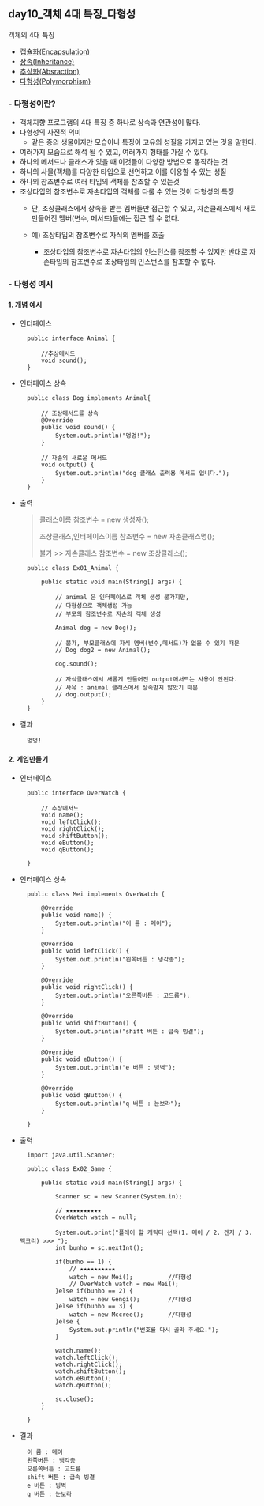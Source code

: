 ## day10_객체 4대 특징_다형성

객체의 4대 특징
- [캡슐화(Encapsulation)](https://github.com/hyeah0/SmartWeb_Contents_WebApplication_developer_class/blob/main/1_Java/day8_%EA%B0%9D%EC%B2%B4_5_1.%EC%BA%A1%EC%8A%90%ED%99%94.md)
- [상속(Inheritance)](https://github.com/hyeah0/SmartWeb_Contents_WebApplication_developer_class/blob/main/1_Java/day8_%EA%B0%9D%EC%B2%B4_5_2.%EC%83%81%EC%86%8D.md)
- [추상화(Absraction)](https://github.com/hyeah0/SmartWeb_Contents_WebApplication_developer_class/blob/main/1_Java/day9_%EA%B0%9D%EC%B2%B4_5_3_%EC%B6%94%EC%83%81%ED%99%94(%EC%B6%94%EC%83%81%ED%81%B4%EB%9E%98%EC%8A%A4%2C%EB%A9%94%EC%84%9C%EB%93%9C).md)
- [다형성(Polymorphism)](https://github.com/hyeah0/SmartWeb_Contents_WebApplication_developer_class/blob/main/1_Java/day10_%EA%B0%9D%EC%B2%B4_5_4_%EB%8B%A4%ED%98%95%EC%84%B1.md)

### - 다형성이란? 
- 객체지향 프로그램의 4대 특징 중 하나로 상속과 연관성이 많다.
- 다형성의 사전적 의미 
    - 같은 종의 생물이지만 모습이나 특징이 고유의 성질을 가지고 있는 것을 말한다.
- 여러가지 모습으로 해석 될 수 있고, 여러가지 형태를 가질 수 있다.
- 하나의 메서드나 클래스가 있을 때 이것들이 다양한 방법으로 동작하는 것
- 하나의 사물(객체)를 다양한 타입으로 선언하고 이를 이용할 수 있는 성질
- 하나의 참조변수로 여러 타입의 객체를 참조할 수 있는것
- 조상타입의 참조변수로 자손타입의 객체를 다룰 수 있는 것이 다형성의 특징
    - 단, 조상클래스에서 상속을 받는 멤버들만 접근할 수 있고, 자손클래스에서 새로 만들어진 멤버(변수, 메서드)들에는 접근 할 수 없다.

  - 예) 조상타입의 참조변수로 자식의 멤버를 호출
    - 조상타입의 참조변수로 자손타입의 인스턴스를 참조할 수 있지만 반대로 자손타입의 참조변수로 조상타입의 인스턴스를 참조할 수 없다.

### - 다형성 예시
#### 1. 개념 예시
- 인터페이스

        public interface Animal {
            
            //추상메서드
            void sound();
        }

- 인터페이스 상속

        public class Dog implements Animal{

            // 조상메서드를 상속
            @Override
            public void sound() {
                System.out.println("멍멍!");
            }
            
            // 자손의 새로운 메서드
            void output() {
                System.out.println("dog 클래스 출력용 메서드 입니다.");
            }
        }

- 출력
    > 클래스이름 참조변수 = new 생성자();
    >
    > 조상클래스,인터페이스이름 참조변수 = new 자손클래스명();
    >
    > 불가 >> 자손클래스 참조변수 = new 조상클래스(); 


        public class Ex01_Animal {

            public static void main(String[] args) {
               
                // animal 은 인터페이스로 객체 생성 불가지만,
                // 다형성으로 객체생성 가능
                // 부모의 참조변수로 자손의 객체 생성

                Animal dog = new Dog();
                
                // 불가, 부모클래스에 자식 멤버(변수,메서드)가 없을 수 있기 때문
                // Dog dog2 = new Animal();
                
                dog.sound();
                
                // 자식클래스에서 새롭게 만들어진 output메서드는 사용이 안된다.
                // 사유 : animal 클래스에서 상속받지 않았기 때문
                // dog.output();   
            }
        }

- 결과

        멍멍!

#### 2. 게임만들기
- 인터페이스

        public interface OverWatch {

            // 추상메서드
            void name();
            void leftClick();
            void rightClick();
            void shiftButton();
            void eButton();
            void qButton();
            
        }

- 인터페이스 상속 

        public class Mei implements OverWatch {

            @Override
            public void name() {
                System.out.println("이 름 : 메이");
            }

            @Override
            public void leftClick() {
                System.out.println("왼쪽버튼 : 냉각총");
            }

            @Override
            public void rightClick() {
                System.out.println("오른쪽버튼 : 고드름");
            }

            @Override
            public void shiftButton() {
                System.out.println("shift 버튼 : 급속 빙결");
            }

            @Override
            public void eButton() {
                System.out.println("e 버튼 : 빙벽");
            }

            @Override
            public void qButton() {
                System.out.println("q 버튼 : 눈보라");
            }

        }

- 출력

        import java.util.Scanner;

        public class Ex02_Game {

            public static void main(String[] args) {

                Scanner sc = new Scanner(System.in);
                
                // ★★★★★★★★★★
                OverWatch watch = null;
            
                System.out.print("플레이 할 캐릭터 선택(1. 메이 / 2. 겐지 / 3.맥크리) >>> ");
                int bunho = sc.nextInt();
                
                if(bunho == 1) {
                    // ★★★★★★★★★★
                    watch = new Mei();			//다형성
                    // OverWatch watch = new Mei();
                }else if(bunho == 2) {
                    watch = new Gengi();		//다형성
                }else if(bunho == 3) {
                    watch = new Mccree();		//다형성
                }else {
                    System.out.println("번호를 다시 골라 주세요.");
                }
                
                watch.name();
                watch.leftClick(); 
                watch.rightClick();
                watch.shiftButton();
                watch.eButton();
                watch.qButton();
                
                sc.close();
            }

        }   

- 결과

        이 름 : 메이         
        왼쪽버튼 : 냉각총
        오른쪽버튼 : 고드름
        shift 버튼 : 급속 빙결
        e 버튼 : 빙벽
        q 버튼 : 눈보라
